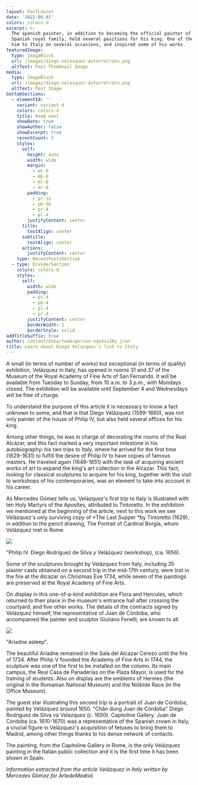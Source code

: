 ```yaml
---
layout: PostLayout
date: '2022-09-01'
colors: colors-d
excerpt: >-
  The spanish painter, in addition to becoming the official painter of the
  Spanish royal family, held several positions for his king. One of them took
  him to Italy on several occasions, and inspired some of his works.
featuredImage:
  type: ImageBlock
  url: /images/diego-velazquez-autorretrato.png
  altText: Post Thumbnail Image
media:
  type: ImageBlock
  url: /images/diego-velazquez-autorretrato.png
  altText: Post Image
bottomSections:
  - elementId: ''
    variant: variant-d
    colors: colors-d
    title: Read next
    showDate: true
    showAuthor: false
    showExcerpt: true
    recentCount: 3
    styles:
      self:
        height: auto
        width: wide
        margin:
          - mt-0
          - mb-0
          - ml-0
          - mr-0
        padding:
          - pt-12
          - pb-56
          - pr-4
          - pl-4
        justifyContent: center
      title:
        textAlign: center
      subtitle:
        textAlign: center
      actions:
        justifyContent: center
    type: RecentPostsSection
  - type: DividerSection
    colors: colors-d
    styles:
      self:
        width: wide
        padding:
          - pt-4
          - pb-4
          - pl-4
          - pr-4
        justifyContent: center
        borderWidth: 1
        borderStyle: solid
addTitleSuffix: true
author: content/data/team/person-nqo4ss20y.json
title: Learn about Diego Velazquez's link to Italy
---
```

A small (in terms of number of works) but exceptional (in terms of quality) exhibition, Velázquez in Italy, has opened in rooms 31 and 37 of the Museum of the Royal Academy of Fine Arts of San Fernando. It will be available from Tuesday to Sunday, from 10 a.m. to 3 p.m., with Mondays closed. The exhibition will be available until September 4 and Wednesdays will be free of charge.

To understand the purpose of this article it is necessary to know a fact unknown to some, and that is that Diego Velázquez (1599-1660), was not only painter of the house of Philip IV, but also held several offices for his king.

Among other things, he was in charge of decorating the rooms of the Real Alcázar, and this fact marked a very important milestone in his autobiography: his two trips to Italy, where he arrived for the first time (1629-1631) to fulfill the desire of Philip IV to have copies of famous masters. He traveled again (1649-1651) with the task of acquiring ancient works of art to expand the king's art collection in the Alcazar. This fact, looking for classical sculptures to acquire for his king, together with the visit to workshops of his contemporaries, was an element to take into account in his career.

As Mercedes Gómez tells us, Velázquez's first trip to Italy is illustrated with ten Holy Martyrs of the Apostles, attributed to Tintoretto. In the exhibition we mentioned at the beginning of the article, next to this work we see Velázquez's only surviving copy of \*The Last Supper \*by Tintoretto (1629), in addition to the pencil drawing, The Portrait of Cardinal Borgia, whom Velázquez met in Rome.

![](https://www.grandesmuseos.news/images/img\_3738.jpeg)

"Philip IV. Diego Rodríguez de Silva y Velázquez (workshop), (ca. 1656).

Some of the sculptures brought by Velázquez from Italy, including 35 plaster casts obtained on a second trip in the mid-17th century, were lost in the fire at the Alcazar on Christmas Eve 1734, while seven of the paintings are preserved at the Royal Academy of Fine Arts.

On display in this one-of-a-kind exhibition are Flora and Hercules, which returned to their place in the museum's entrance hall after crossing the courtyard, and five other works. The details of the contracts signed by Velázquez himself, the representative of Juan de Córdoba, who accompanied the painter and sculptor Giuliano Fenelli, are known to all.

![](https://www.grandesmuseos.news/images/img\_3745.jpeg)

"Ariadne asleep".

The beautiful Ariadne remained in the Sala del Alcázar Cerezo until the fire of 1734. After Philip V founded the Academy of Fine Arts in 1744, the sculpture was one of the first to be installed on the column. Its main campus, the Real Casa de Panaderías on the Plaza Mayor, is used for the training of students. Also on display are the emblems of Hermes (the original in the Romanian National Museum) and the Nióbide Race (in the Office Museum).

The guest star illustrating this second trip is a portrait of Juan de Córdoba, painted by Velázquez around 1650. "Chân dung Juan de Córdoba" Diego Rodriguez de Silva và Velazquez (c. 1650). Capitoline Gallery. Juan de Córdoba (ca. 1610-1670) was a representative of the Spanish crown in Italy, a crucial figure in Velázquez's acquisition of fetuses to bring them to Madrid, among other things thanks to his dense network of contacts.

The painting, from the Capitoline Gallery in Rome, is the only Velázquez painting in the Italian public collection and it is the first time it has been shown in Spain.

*Information extracted from the article Velázquez in Italy written by Mercedes Gómez for ArtedeMadrid.*
